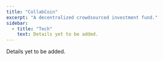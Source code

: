 ```yaml
---
title: "CollabCoin"
excerpt: "A decentralized crowdsourced investment fund."
sidebar:
  - title: "Tech"
    text: Details yet to be added.
---
```


Details yet to be added.
